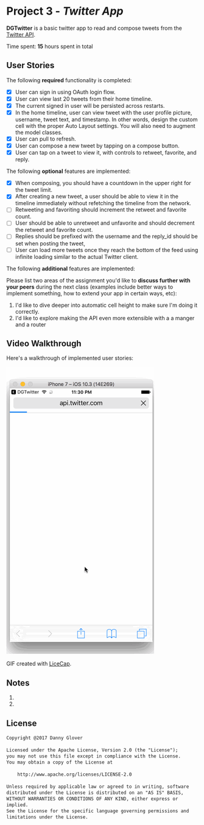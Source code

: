 # Project 3 - *Twitter App*

**DGTwitter** is a basic twitter app to read and compose tweets from the [Twitter API](https://apps.twitter.com/).

Time spent: **15** hours spent in total

## User Stories

The following **required** functionality is completed:

- [x] User can sign in using OAuth login flow.
- [x] User can view last 20 tweets from their home timeline.
- [x] The current signed in user will be persisted across restarts.
- [x] In the home timeline, user can view tweet with the user profile picture, username, tweet text, and timestamp.  In other words, design the custom cell with the proper Auto Layout settings.  You will also need to augment the model classes.
- [x] User can pull to refresh.
- [x] User can compose a new tweet by tapping on a compose button.
- [x] User can tap on a tweet to view it, with controls to retweet, favorite, and reply.

The following **optional** features are implemented:

- [x] When composing, you should have a countdown in the upper right for the tweet limit.
- [x] After creating a new tweet, a user should be able to view it in the timeline immediately without refetching the timeline from the network.
- [ ] Retweeting and favoriting should increment the retweet and favorite count.
- [ ] User should be able to unretweet and unfavorite and should decrement the retweet and favorite count.
- [ ] Replies should be prefixed with the username and the reply_id should be set when posting the tweet,
- [ ] User can load more tweets once they reach the bottom of the feed using infinite loading similar to the actual Twitter client.

The following **additional** features are implemented:



Please list two areas of the assignment you'd like to **discuss further with your peers** during the next class (examples include better ways to implement something, how to extend your app in certain ways, etc):

1. I'd like to dive deeper into automatic cell height to make sure I'm doing it correctly.
2. I'd like to explore making the API even more extensible with a a manger and a router

## Video Walkthrough

Here's a walkthrough of implemented user stories:

<img src='recording.gif' title='Video Walkthrough' width='' alt='Video Walkthrough' />

GIF created with [LiceCap](http://www.cockos.com/licecap/).

## Notes

1.
2.

## License

    Copyright @2017 Danny Glover

    Licensed under the Apache License, Version 2.0 (the "License");
    you may not use this file except in compliance with the License.
    You may obtain a copy of the License at

        http://www.apache.org/licenses/LICENSE-2.0

    Unless required by applicable law or agreed to in writing, software
    distributed under the License is distributed on an "AS IS" BASIS,
    WITHOUT WARRANTIES OR CONDITIONS OF ANY KIND, either express or implied.
    See the License for the specific language governing permissions and
    limitations under the License.
